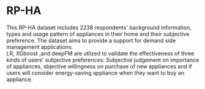 # RP-HA
This RP-HA dataset includes 2238 respondents' background information, types and usage pattern of appliances in their home and their subjective preference. The dataset aims to provide a support for demand side management applications.  
LR, XGboost ,and deepFM are utlized to validate the effectiveness of three kinds of users' subjective preferences: Subjective judgement on importance of appliances, sbjective willingness on purchase of new appliances and if users will consider energy-saving appliance when they want to buy an appliance.
